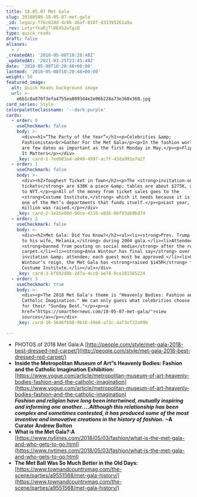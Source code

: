 ```yaml
---
title: 18.05.07 Met Gala
slug: 20180508-18-05-07-met-gala
_id: legacy-f76c028d-4c0b-46af-810f-d33395261a9a
_rev: LotyrYkaRjTl0E452wTgiD
type: quick_reads
draft: false
aliases:
  - /
_createdAt: '2018-05-08T10:20:48Z'
_updatedAt: '2021-03-25T23:45:48Z'
date: '2018-05-08T10:20:48+00:00'
lastmod: '2018-05-08T10:20:48+00:00'
weight: 50
featured_image:
  alt: Quick Reads background image
  url: >-
    e6b1c8a870f3efa4755ea8093d4e2e06b228a73e360x360.jpg
card_series: Style
colorpaletteclassname: '--dark-purple'
cards:
  - order: 0
    useCheckmark: false
    body: >-
      <div><h1>“The Party of the Year”</h1><p>Celebrities &amp;
      Fashionistas<br>Gather For the Met Gala</p><p>In the fashion world, there
      are few dates as important as the first Monday in May.</p><p>Flip For Why
      It Matters</p></div>
    _key: card-1-7ed083a4-a049-4997-ac7f-43da991e7a2f
  - order: 1
    useCheckmark: false
    body: >-
      <div><h2>Toughest Ticket in Town</h2><p>The <strong>invitation-only
      tickets</strong> are $30K a piece &amp; tables are about $275K, according
      to NYT.</p><p>All of the money from ticket sales goes to the
      <strong>Costume Institute,</strong> which it needs because it is the only
      one of the Met’s departments that funds itself.</p><p>Last year, $12
      million was raised.</p></div>
    _key: card-2-1e25e00d-9dce-4116-a83b-06f93ab9bd7d
  - order: 2
    useCheckmark: false
    body: >-
      <div><h2>Met Gala: Did You Know?</h2><ul><li><strong>Pres. Trump proposed
      to his wife, Melania,</strong> during 2004 gala.</li><li>Attendees are
      <strong>banned from posting on social media</strong> after the red
      carpet.</li><li><strong>Anna Wintour has final say</strong> over every
      invitation &amp; attendee; each guest must be approved.</li><li>Under
      Wintour’s reign, the Met Gala has <strong>raised $145M</strong> for the
      Costume Institute.</li></ul></div>
    _key: card-3-bf892d8b-2d7a-4cc0-ae78-8ce281565224
  - order: 3
    useCheckmark: true
    body: >-
      <div><p>The 2018 Met Gala's theme is "Heavenly Bodies: Fashion and the
      Catholic Imagination." We can only guess what celebrities choose to wear
      for their "Sunday Best."</p><p><a
      href="https://smarthernews.com/18-05-07-met-gala/">view
      sources</a></p></div>
    _key: card-10-5646fb98-9b16-49e8-a73c-4af3ef22a99b

---
```

* PHOTOS of 2018 Met Gala:A [http://people.com/style/met-gala-2018-best-dressed-red-carpet/](http://people.com/style/met-gala-2018-best-dressed-red-carpet/)
* **Inside the Metropolitan Museum of Art”s Heavenly Bodies: Fashion and the Catholic Imagination Exhibition:** [https://www.vogue.com/article/metropolitan-museum-of-art-heavenly-bodies-fashion-and-the-catholic-imagination](https://www.vogue.com/article/metropolitan-museum-of-art-heavenly-bodies-fashion-and-the-catholic-imagination)  
**_Fashion and religion have long been intertwined, mutually inspiring and informing one another. …Although this relationship has been complex and sometimes contested, it has produced some of the most inventive and innovative creations in the history of fashion._** **~A Curator Andrew Bolton**
* **What is the Met Gala?:A** [https://www.nytimes.com/2018/05/03/fashion/what-is-the-met-gala-and-who-gets-to-go.html](https://www.nytimes.com/2018/05/03/fashion/what-is-the-met-gala-and-who-gets-to-go.html)
* **The Met Ball Was So Much Better in the Old Days:** [https://www.townandcountrymag.com/the-scene/parties/a9551568/met-gala-history/](https://www.townandcountrymag.com/the-scene/parties/a9551568/met-gala-history/)